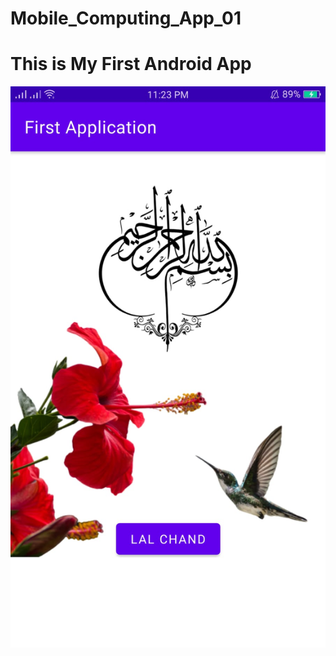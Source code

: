 # Mobile_Computing_App_01
# This is My First Android App
![Semantic description of image](/App_v01/Screenshot/AppImage.jpeg "Image Title")
